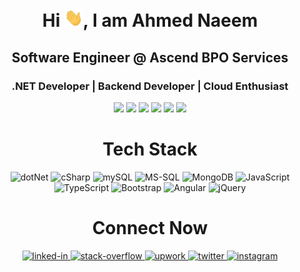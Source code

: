 <p align="center">
<h1 align="center">Hi <img src="https://raw.githubusercontent.com/ABSphreak/ABSphreak/master/gifs/Hi.gif" width="30px">, I am Ahmed Naeem</h1>
<h2 align="center">Software Engineer @ Ascend BPO Services </h2>
<h3 align="center">.NET Developer | Backend Developer | Cloud Enthusiast </h3>
<p align="center">
  <img src="https://gpvc.arturio.dev/ahmedtahami" />
  <img src="https://img.shields.io/badge/Age-21-orange" />
  <img src="https://img.shields.io/badge/Education-BSCS-informational" />
  <img src="https://img.shields.io/badge/Focus-Cloud%20Computing-9cf" />
  <img src="https://img.shields.io/badge/Lives-Pakistan-green" />
  <img src="https://img.shields.io/badge/Languages-English%20%26%20Urdu-yellowgreen" />
</p>
<h1 align="center">Tech Stack</h1>
<p align="center">
<img alt="dotNet" src="https://img.shields.io/badge/.NET-512BD4?style=for-the-badge&logo=dotnet&logoColor=white" />

<img alt="cSharp" src="https://img.shields.io/badge/C%23-239120?style=for-the-badge&logo=c-sharp&logoColor=white" />

<img alt="mySQL" src="https://img.shields.io/badge/MySQL-00000F?style=for-the-badge&logo=mysql&logoColor=white" />
  
<img alt="MS-SQL" src="https://img.shields.io/badge/Microsoft%20SQL%20Sever-CC2927?style=for-the-badge&logo=microsoft%20sql%20server&logoColor=white" />
  
<img alt="MongoDB" src="https://img.shields.io/badge/MongoDB-%234ea94b.svg?style=for-the-badge&logo=mongodb&logoColor=white"/>

<img alt="JavaScript" src="https://img.shields.io/badge/JavaScript-323330?style=for-the-badge&logo=javascript&logoColor=F7DF1E" />
    
<img alt="TypeScript" src="https://img.shields.io/badge/typescript-%23007ACC.svg?style=for-the-badge&logo=typescript&logoColor=white" />

<img alt="Bootstrap" src="https://img.shields.io/badge/Bootstrap-563D7C?style=for-the-badge&logo=bootstrap&logoColor=white" />

<img alt="Angular" src="https://img.shields.io/badge/angular-%23DD0031.svg?style=for-the-badge&logo=angular&logoColor=white" />

<img alt="jQuery" src="https://img.shields.io/badge/jQuery-0769AD?style=for-the-badge&logo=jquery&logoColor=white" />
  
</p>
<h1 align="center">Connect Now</h1>

<p align="center">
  <a href="https://www.linkedin.com/in/ahmedtahami">
 <img alt="linked-in" src="https://img.shields.io/badge/linkedin-%230077B5.svg?&style=for-the-badge&logo=linkedin&logoColor=white" />
  </a>
  
  <a href="https://stackoverflow.com/users/14420443/ahmed-naeem">
 <img alt="stack-overflow" src="https://img.shields.io/badge/stack%20overflow-FE7A16?logo=stack-overflow&logoColor=white&style=for-the-badge" />
  </a>
 
  <a href="https://www.upwork.com/fl/ahmedtahami/">
 <img alt="upwork" src="https://img.shields.io/static/v1?style=for-the-badge&message=Upwork&color=222222&logo=Upwork&logoColor=6FDA44&label=" />
  </a>

  <a href="https://twitter.com/ahmedtahami">
  <img alt="twitter" src="https://img.shields.io/badge/twitter-%231DA1F2.svg?&style=for-the-badge&logo=twitter&logoColor=white" />
  </a>

  <a href="https://instagram.com/ahmedtahami">
  <img alt="instagram" src="https://img.shields.io/badge/Instagram-E4405F?style=for-the-badge&logo=instagram&logoColor=white" />
  </a>
</p>
</p>
